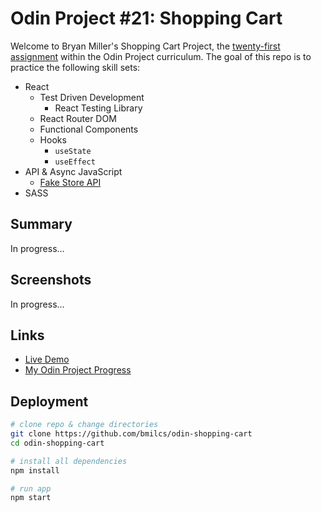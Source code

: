 # Odin Project #21: Shopping Cart

Welcome to Bryan Miller's Shopping Cart Project, the [twenty-first assignment](https://www.theodinproject.com/lessons/node-path-javascript-shopping-cart) within the Odin Project curriculum. The goal of this repo is to practice the following skill sets:

- React
  - Test Driven Development
    - React Testing Library
  - React Router DOM
  - Functional Components
  - Hooks
    - `useState`
    - `useEffect`
- API & Async JavaScript
  - [Fake Store API](https://github.com/keikaavousi/fake-store-api)
- SASS

## Summary

In progress...

## Screenshots

In progress...

## Links

- [Live Demo](https://bmilcs.github.io/odin-shopping-cart/)
- [My Odin Project Progress](https://github.com/bmilcs/odin-project)

## Deployment

```sh
# clone repo & change directories
git clone https://github.com/bmilcs/odin-shopping-cart
cd odin-shopping-cart

# install all dependencies
npm install

# run app
npm start
```
